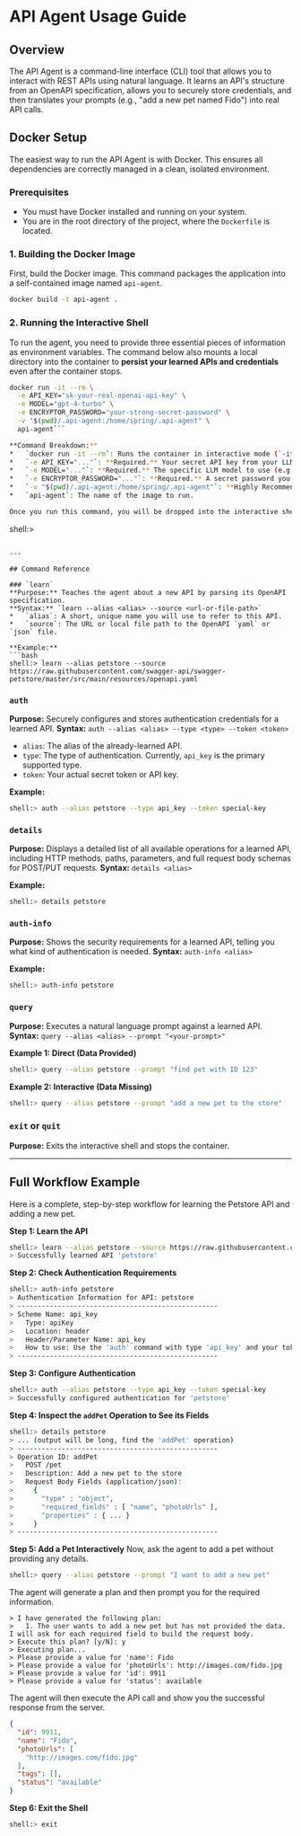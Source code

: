 # API Agent Usage Guide

## Overview

The API Agent is a command-line interface (CLI) tool that allows you to interact with REST APIs using natural language. It learns an API's structure from an OpenAPI specification, allows you to securely store credentials, and then translates your prompts (e.g., "add a new pet named Fido") into real API calls.

## Docker Setup

The easiest way to run the API Agent is with Docker. This ensures all dependencies are correctly managed in a clean, isolated environment.

### Prerequisites

*   You must have Docker installed and running on your system.
*   You are in the root directory of the project, where the `Dockerfile` is located.

### 1. Building the Docker Image

First, build the Docker image. This command packages the application into a self-contained image named `api-agent`.

```bash
docker build -t api-agent .
```

### 2. Running the Interactive Shell

To run the agent, you need to provide three essential pieces of information as environment variables. The command below also mounts a local directory into the container to **persist your learned APIs and credentials** even after the container stops.

```bash
docker run -it --rm \
  -e API_KEY="sk-your-real-openai-api-key" \
  -e MODEL="gpt-4-turbo" \
  -e ENCRYPTOR_PASSWORD="your-strong-secret-password" \
  -v "$(pwd)/.api-agent:/home/spring/.api-agent" \
  api-agent```

**Command Breakdown:**
*   `docker run -it --rm`: Runs the container in interactive mode (`-it`) and automatically removes it when you exit (`--rm`).
*   `-e API_KEY="..."`: **Required.** Your secret API key from your LLM provider (e.g., OpenAI).
*   `-e MODEL="..."`: **Required.** The specific LLM model to use (e.g., `gpt-4-turbo`, `gpt-3.5-turbo`).
*   `-e ENCRYPTOR_PASSWORD="..."`: **Required.** A secret password you create. It is used to encrypt credentials stored in the state file.
*   `-v "$(pwd)/.api-agent:/home/spring/.api-agent"`: **Highly Recommended.** This creates a directory named `.api-agent` in your current folder and links it to the agent's internal storage. This saves your state, so you don't have to `learn` APIs every time you start the container.
*   `api-agent`: The name of the image to run.

Once you run this command, you will be dropped into the interactive shell, ready to issue commands.

```
shell:>
```

---

## Command Reference

### `learn`
**Purpose:** Teaches the agent about a new API by parsing its OpenAPI specification.
**Syntax:** `learn --alias <alias> --source <url-or-file-path>`
*   `alias`: A short, unique name you will use to refer to this API.
*   `source`: The URL or local file path to the OpenAPI `yaml` or `json` file.

**Example:**
```bash
shell:> learn --alias petstore --source https://raw.githubusercontent.com/swagger-api/swagger-petstore/master/src/main/resources/openapi.yaml
```

### `auth`
**Purpose:** Securely configures and stores authentication credentials for a learned API.
**Syntax:** `auth --alias <alias> --type <type> --token <token>`
*   `alias`: The alias of the already-learned API.
*   `type`: The type of authentication. Currently, `api_key` is the primary supported type.
*   `token`: Your actual secret token or API key.

**Example:**
```bash
shell:> auth --alias petstore --type api_key --token special-key
```

### `details`
**Purpose:** Displays a detailed list of all available operations for a learned API, including HTTP methods, paths, parameters, and full request body schemas for POST/PUT requests.
**Syntax:** `details <alias>`

**Example:**
```bash
shell:> details petstore
```

### `auth-info`
**Purpose:** Shows the security requirements for a learned API, telling you what kind of authentication is needed.
**Syntax:** `auth-info <alias>`

**Example:**
```bash
shell:> auth-info petstore
```

### `query`
**Purpose:** Executes a natural language prompt against a learned API.
**Syntax:** `query --alias <alias> --prompt "<your-prompt>"`

**Example 1: Direct (Data Provided)**
```bash
shell:> query --alias petstore --prompt "find pet with ID 123"
```

**Example 2: Interactive (Data Missing)**
```bash
shell:> query --alias petstore --prompt "add a new pet to the store"
```

### `exit` or `quit`
**Purpose:** Exits the interactive shell and stops the container.

---

## Full Workflow Example

Here is a complete, step-by-step workflow for learning the Petstore API and adding a new pet.

**Step 1: Learn the API**
```bash
shell:> learn --alias petstore --source https://raw.githubusercontent.com/swagger-api/swagger-petstore/master/src/main/resources/openapi.yaml
> Successfully learned API 'petstore'
```

**Step 2: Check Authentication Requirements**
```bash
shell:> auth-info petstore
> Authentication Information for API: petstore
> --------------------------------------------------
> Scheme Name: api_key
>   Type: apiKey
>   Location: header
>   Header/Parameter Name: api_key
>   How to use: Use the 'auth' command with type 'api_key' and your token.
> --------------------------------------------------
```

**Step 3: Configure Authentication**
```bash
shell:> auth --alias petstore --type api_key --token special-key
> Successfully configured authentication for 'petstore'
```

**Step 4: Inspect the `addPet` Operation to See its Fields**
```bash
shell:> details petstore
> ... (output will be long, find the 'addPet' operation)
> --------------------------------------------------
> Operation ID: addPet
>   POST /pet
>   Description: Add a new pet to the store
>   Request Body Fields (application/json):
>     {
>       "type" : "object",
>       "required_fields" : [ "name", "photoUrls" ],
>       "properties" : { ... }
>     }
> --------------------------------------------------
```

**Step 5: Add a Pet Interactively**
Now, ask the agent to add a pet without providing any details.

```bash
shell:> query --alias petstore --prompt "I want to add a new pet"
```

The agent will generate a plan and then prompt you for the required information.

```
> I have generated the following plan:
>   1. The user wants to add a new pet but has not provided the data. I will ask for each required field to build the request body.
> Execute this plan? [y/N]: y
> Executing plan...
> Please provide a value for 'name': Fido
> Please provide a value for 'photoUrls': http://images.com/fido.jpg
> Please provide a value for 'id': 9911
> Please provide a value for 'status': available
```

The agent will then execute the API call and show you the successful response from the server.

```json
{
  "id": 9911,
  "name": "Fido",
  "photoUrls": [
    "http://images.com/fido.jpg"
  ],
  "tags": [],
  "status": "available"
}
```

**Step 6: Exit the Shell**
```bash
shell:> exit
```
